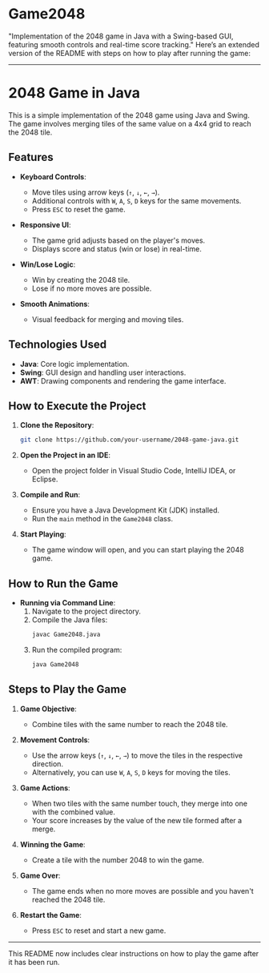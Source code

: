 # Game2048
"Implementation of the 2048 game in Java with a Swing-based GUI, featuring smooth controls and real-time score tracking."
Here’s an extended version of the README with steps on how to play after running the game:

---

# 2048 Game in Java

This is a simple implementation of the 2048 game using Java and Swing. The game involves merging tiles of the same value on a 4x4 grid to reach the 2048 tile.

## Features

- **Keyboard Controls**: 
  - Move tiles using arrow keys (`↑`, `↓`, `←`, `→`).
  - Additional controls with `W`, `A`, `S`, `D` keys for the same movements.
  - Press `ESC` to reset the game.
  
- **Responsive UI**: 
  - The game grid adjusts based on the player's moves.
  - Displays score and status (win or lose) in real-time.

- **Win/Lose Logic**: 
  - Win by creating the 2048 tile.
  - Lose if no more moves are possible.

- **Smooth Animations**: 
  - Visual feedback for merging and moving tiles.

## Technologies Used

- **Java**: Core logic implementation.
- **Swing**: GUI design and handling user interactions.
- **AWT**: Drawing components and rendering the game interface.

## How to Execute the Project

1. **Clone the Repository**: 
   ```bash
   git clone https://github.com/your-username/2048-game-java.git
   ```
   
2. **Open the Project in an IDE**: 
   - Open the project folder in Visual Studio Code, IntelliJ IDEA, or Eclipse.

3. **Compile and Run**: 
   - Ensure you have a Java Development Kit (JDK) installed.
   - Run the `main` method in the `Game2048` class.

4. **Start Playing**: 
   - The game window will open, and you can start playing the 2048 game.

## How to Run the Game

- **Running via Command Line**:
  1. Navigate to the project directory.
  2. Compile the Java files:
     ```bash
     javac Game2048.java
     ```
  3. Run the compiled program:
     ```bash
     java Game2048
     ```

## Steps to Play the Game

1. **Game Objective**:
   - Combine tiles with the same number to reach the 2048 tile.
  
2. **Movement Controls**:
   - Use the arrow keys (`↑`, `↓`, `←`, `→`) to move the tiles in the respective direction.
   - Alternatively, you can use `W`, `A`, `S`, `D` keys for moving the tiles.

3. **Game Actions**:
   - When two tiles with the same number touch, they merge into one with the combined value.
   - Your score increases by the value of the new tile formed after a merge.

4. **Winning the Game**:
   - Create a tile with the number 2048 to win the game.
  
5. **Game Over**:
   - The game ends when no more moves are possible and you haven't reached the 2048 tile.

6. **Restart the Game**:
   - Press `ESC` to reset and start a new game.

---

This README now includes clear instructions on how to play the game after it has been run.
